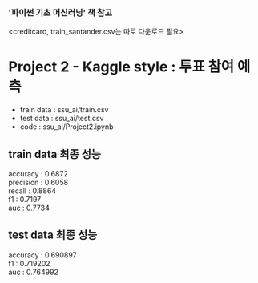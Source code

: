 ### '파이썬 기초 머신러닝' 책 참고
<creditcard, train_santander.csv는 따로 다운로드 필요>

# Project 2 - Kaggle style : 투표 참여 예측
 * train data : ssu_ai/train.csv
 * test data : ssu_ai/test.csv
 * code : ssu_ai/Project2.ipynb

## train data 최종 성능
 accuracy : 0.6872  
 precision : 0.6058  
 recall : 0.8864  
 f1 : 0.7197  
 auc : 0.7734  
   
## test data 최종 성능
 accuracy : 0.690897  
 f1 : 0.719202  
 auc : 0.764992  
